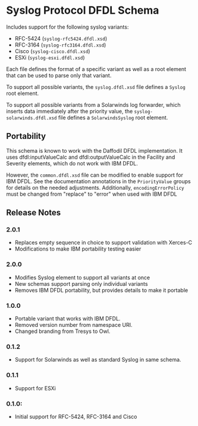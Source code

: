 Syslog Protocol DFDL Schema
====
Includes support for the following syslog variants:

- RFC-5424 (`syslog-rfc5424.dfdl.xsd`)
- RFC-3164 (`syslog-rfc3164.dfdl.xsd`)
- Cisco (`syslog-cisco.dfdl.xsd`)
- ESXi (`syslog-esxi.dfdl.xsd`)

Each file defines the format of a specific variant as well as a root element
that can be used to parse only that variant.

To support all possible variants, the `syslog.dfdl.xsd` file defines a `Syslog`
root element.

To support all possible variants from a Solarwinds log forwarder, which inserts
data immediately after the priority value, the `syslog-solarwinds.dfdl.xsd`
file defines a `SolarwindsSyslog` root element.

## Portability

This schema is known to work with the Daffodil DFDL implementation. It uses
dfdl:inputValueCalc and dfdl:outputValueCalc in the Facility and Severity
elements, which do not work with IBM DFDL.

However, the `common.dfdl.xsd` file can be modified to enable support for IBM
DFDL. See the documentation annotations in the `PriorityValue` groups for
details on the needed adjustments. Additionally, `encodingErrorPolicy` must be
changed from "replace" to "error" when used with IBM DFDL

## Release Notes

### 2.0.1
- Replaces empty sequence in choice to support validation with Xerces-C
- Modifications to make IBM portability testing easier

### 2.0.0
- Modifies Syslog element to support all variants at once
- New schemas support parsing only individual variants
- Removes IBM DFDL portability, but provides details to make it portable

### 1.0.0
- Portable variant that works with IBM DFDL.
- Removed version number from namespace URI.
- Changed branding from Tresys to Owl.

### 0.1.2
- Support for Solarwinds as well as standard Syslog in same schema.

### 0.1.1
- Support for ESXi

### 0.1.0:
- Initial support for RFC-5424, RFC-3164 and Cisco
